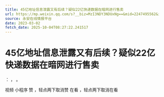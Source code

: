 ```yaml
---
title: 45亿地址信息泄露又有后续？疑似22亿快递数据在暗网进行售卖
url: https://mp.weixin.qq.com/s?__biz=MzI3NDY3NDUxNg==&mid=2247495562&idx=1&sn=6f68aab3de46329a8bbc1045b9f937de&chksm=eb12c9b1dc6540a7e856d00df377d01fc748b9056fb5ee91a543e4aa92653263532233d65582&scene=58&subscene=0#rd
source: 永安在线情报平台
date: 2023-03-02
fetch_date: 2025-10-04T08:27:22.241517
---
```


# 45亿地址信息泄露又有后续？疑似22亿快递数据在暗网进行售卖

：
，
。

视频
小程序
赞
，轻点两下取消赞
在看
，轻点两下取消在看